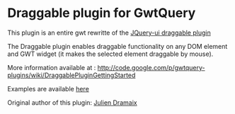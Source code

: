 Draggable plugin for GwtQuery
=============================
This plugin is an entire gwt rewritte of the [JQuery-ui draggable plugin](http://jqueryui.com/demos/draggable/)

The Draggable plugin enables draggable functionality on any DOM element and GWT widget (it makes the selected element draggable by mouse).

More information available at :  http://code.google.com/p/gwtquery-plugins/wiki/DraggablePluginGettingStarted

Examples are available [here](http://gwtquery-plugins.googlecode.com/svn/branches/draggable_1_0/demo/DraggableSample1/DraggableSample1.html)

Original author of this plugin: [Julien Dramaix](https://github.com/jdramaix)
